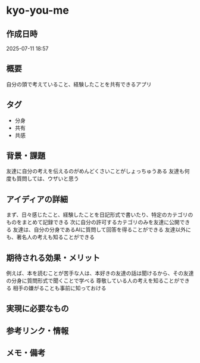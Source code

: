 # kyo-you-me

## 作成日時
2025-07-11 18:57

## 概要
自分の頭で考えていること、経験したことを共有できるアプリ

## タグ
- 分身
- 共有
- 共感

## 背景・課題
友達に自分の考えを伝えるのがめんどくさいことがしょっちゅうある
友達も何度も質問しては、ウザいと思う

## アイディアの詳細
まず、日々感じたこと、経験したことを日記形式で書いたり、特定のカテゴリのものをまとめて記録できる
次に自分の許可するカテゴリのみを友達に公開できる
友達は、自分の分身であるAIに質問して回答を得ることができる
友達以外にも、著名人の考えも知ることができる

## 期待される効果・メリット
例えば、本を読むことが苦手な人は、本好きの友達の話は聞けるから、その友達の分身に質問形式で聞くことで学べる
尊敬している人の考えを知ることができる
相手の嫌がることも事前に知っておける


## 実現に必要なもの



## 参考リンク・情報


## メモ・備考

